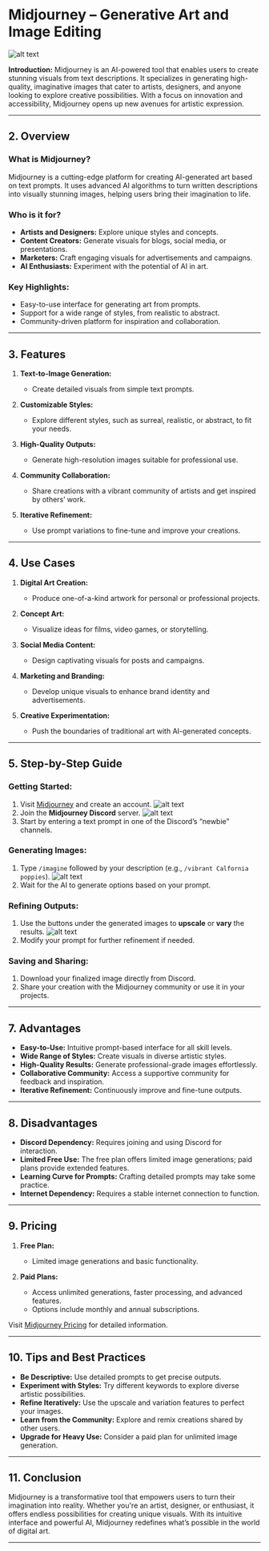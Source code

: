 # Midjourney – Generative Art and Image Editing

![alt text](midjourney-5.png)

**Introduction:**
Midjourney is an AI-powered tool that enables users to create stunning visuals from text descriptions. It specializes in generating high-quality, imaginative images that cater to artists, designers, and anyone looking to explore creative possibilities. With a focus on innovation and accessibility, Midjourney opens up new avenues for artistic expression.

---

## 2. Overview

### **What is Midjourney?**
Midjourney is a cutting-edge platform for creating AI-generated art based on text prompts. It uses advanced AI algorithms to turn written descriptions into visually stunning images, helping users bring their imagination to life.

### **Who is it for?**
- **Artists and Designers:** Explore unique styles and concepts.
- **Content Creators:** Generate visuals for blogs, social media, or presentations.
- **Marketers:** Craft engaging visuals for advertisements and campaigns.
- **AI Enthusiasts:** Experiment with the potential of AI in art.

### **Key Highlights:**
- Easy-to-use interface for generating art from prompts.
- Support for a wide range of styles, from realistic to abstract.
- Community-driven platform for inspiration and collaboration.

---

## 3. Features

1. **Text-to-Image Generation:**  
   - Create detailed visuals from simple text prompts.

2. **Customizable Styles:**  
   - Explore different styles, such as surreal, realistic, or abstract, to fit your needs.

3. **High-Quality Outputs:**  
   - Generate high-resolution images suitable for professional use.

4. **Community Collaboration:**  
   - Share creations with a vibrant community of artists and get inspired by others’ work.

5. **Iterative Refinement:**  
   - Use prompt variations to fine-tune and improve your creations.

---

## 4. Use Cases

1. **Digital Art Creation:**  
   - Produce one-of-a-kind artwork for personal or professional projects.

2. **Concept Art:**  
   - Visualize ideas for films, video games, or storytelling.

3. **Social Media Content:**  
   - Design captivating visuals for posts and campaigns.

4. **Marketing and Branding:**  
   - Develop unique visuals to enhance brand identity and advertisements.

5. **Creative Experimentation:**  
   - Push the boundaries of traditional art with AI-generated concepts.

---

## 5. Step-by-Step Guide

### Getting Started:
1. Visit [Midjourney](https://www.midjourney.com) and create an account.
    ![alt text](midjourney.png)
2. Join the **Midjourney Discord** server.
   ![alt text](midjourney-1.png)
3. Start by entering a text prompt in one of the Discord’s “newbie” channels.

### Generating Images:
1. Type `/imagine` followed by your description (e.g., `/vibrant Calfornia poppies`).
   ![alt text](midjourney-3.png)
2. Wait for the AI to generate options based on your prompt.

### Refining Outputs:
1. Use the buttons under the generated images to **upscale** or **vary** the results.
   ![alt text](midjourney-4.png)
2. Modify your prompt for further refinement if needed.

### Saving and Sharing:
1. Download your finalized image directly from Discord.
2. Share your creation with the Midjourney community or use it in your projects.

---

## 7. Advantages

- **Easy-to-Use:** Intuitive prompt-based interface for all skill levels.
- **Wide Range of Styles:** Create visuals in diverse artistic styles.
- **High-Quality Results:** Generate professional-grade images effortlessly.
- **Collaborative Community:** Access a supportive community for feedback and inspiration.
- **Iterative Refinement:** Continuously improve and fine-tune outputs.

---

## 8. Disadvantages

- **Discord Dependency:** Requires joining and using Discord for interaction.
- **Limited Free Use:** The free plan offers limited image generations; paid plans provide extended features.
- **Learning Curve for Prompts:** Crafting detailed prompts may take some practice.
- **Internet Dependency:** Requires a stable internet connection to function.

---

## 9. Pricing

1. **Free Plan:**  
   - Limited image generations and basic functionality.

2. **Paid Plans:**  
   - Access unlimited generations, faster processing, and advanced features.
   - Options include monthly and annual subscriptions.

Visit [Midjourney Pricing](https://www.midjourney.com) for detailed information.

---

## 10. Tips and Best Practices

- **Be Descriptive:** Use detailed prompts to get precise outputs.  
- **Experiment with Styles:** Try different keywords to explore diverse artistic possibilities.  
- **Refine Iteratively:** Use the upscale and variation features to perfect your images.  
- **Learn from the Community:** Explore and remix creations shared by other users.  
- **Upgrade for Heavy Use:** Consider a paid plan for unlimited image generation.

---

## 11. Conclusion

Midjourney is a transformative tool that empowers users to turn their imagination into reality. Whether you're an artist, designer, or enthusiast, it offers endless possibilities for creating unique visuals. With its intuitive interface and powerful AI, Midjourney redefines what’s possible in the world of digital art.

---